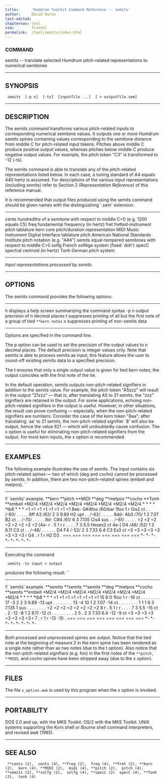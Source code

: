 ```yaml
---
title:		'Humdrum Toolkit Command Reference -- semits'
author:		David Huron
last-edited:
chapternav:	tool
vim:		ft=html
permalink:	/tool/semits/index.html
---
```


### COMMAND

<span class="tool">semits</span> -- translate selected Humdrum pitch-related representations
to numerical semitones

------------------------------------------------------------------------

## SYNOPSIS ##

` semits  [-p n]  [-tx]  [inputfile ...]  [ > outputfile.sem]`

------------------------------------------------------------------------

## DESCRIPTION ##

The <span class="tool">semits</span> command transforms various pitch-related inputs to
corresponding numerical semitone values. It outputs one or more Humdrum
<span class="rep">semits</span> spines containing values corresponding to the semitone
distance from middle C for pitch-related input tokens. Pitches above
middle C produce positive output values, whereas pitches below middle C
produce negative output values. For example, the <span class="rep">pitch</span> token \"C3\"
is transformed to -12 (-ts).

The <span class="tool">semits</span> command is able to translate any of the pitch-related
representations listed below. In each case, a tuning standard of A4
equals 440 hertz is assumed. For descriptions of the various input
representations (including <span class="rep">semits</span>) refer to Section 2
*(Representation Reference)* of this reference manual.

It is recommended that output files produced using the <span class="tool">semits</span>
command should be given names with the distinguishing \`.sem\'
extension.

------------ ---------------------------------------------------------------------------
<span class="rep">cents</span>    hundredths of a semitone with respect to middle C=0 (e.g. 1200 equals C5)
<span class="rep">freq</span>     fundamental frequency (in hertz)
<span class="rep">fret</span>     fretted-instrument pitch tablature
<span class="rep">kern</span>     core pitch/duration representation
<span class="rep">MIDI</span>     Music Instrument Digital Interface tablature
<span class="rep">pitch</span>    American National Standards Institute pitch notation (e.g. \"A\#4\")
<span class="rep">semits</span>   equal-tempered semitones with respect to middle C=0
<span class="rep">solfg</span>    French solfège system (fixed \`doh\')
<span class="rep">specC</span>    spectral centroid (in hertz)
<span class="rep">Tonh</span>     German pitch system
------------ ---------------------------------------------------------------------------

*Input representations processed by <span class="tool">semits</span>.*

------------------------------------------------------------------------

## OPTIONS ##

The <span class="tool">semits</span> command provides the following options:

-------- ---------------------------------------------------------------------------------
<span class="option">h</span>   displays a help screen summarizing the command syntax
-p *n*   output precision of *n* decimal places
<span class="option">t</span>   suppresses printing of all but the first note of a group of tied `**kern notes`
<span class="option">x</span>   suppresses printing of non-semits data
-------- ---------------------------------------------------------------------------------

Options are specified in the command line.

The <span class="option">p</span> option can be used to set the precision of the output values
to *n* decimal places. The default precision is integer values only.
Note that <span class="tool">semits</span> is able to process <span class="rep">semits</span> as input; this
feature allows the user to round-off existing <span class="rep">semits</span> data to a
specified precision.

The <span class="option">t</span> ensures that only a single output value is given for tied
<span class="rep">kern</span> notes; the output coincides with the first note of the tie.

In the default operation, <span class="tool">semits</span> outputs non-pitch-related
signifiers in addition to the semits value. For example, the <span class="rep">pitch</span>
token \"A5zzz\" will result in the output \"21zzz\" &mdash; that is, after
translating A5 to 21 semits, the \"zzz\" signifiers are retained in the
output. For some applications, echoing non-pitch-related signifiers in
the output is useful. However, in other situations, the result can prove
confusing &mdash; especially, when the non-pitch-related signifiers are
numbers. Consider the case of the <span class="rep">kern</span> token \"8aa\"; after
translating \`aa\' to 21 semits, the non-pitch-related signifier \`8\'
will also be output, hence the value 821 &mdash; which will undoubtedly
cause confusion. The <span class="option">x</span> option is useful for eliminating
non-pitch-related signifiers from the output. For most <span class="rep">kern</span> inputs,
the <span class="option">x</span> option is recommended.

------------------------------------------------------------------------

## EXAMPLES ##

The following example illustrates the use of <span class="tool">semits</span>. The input
contains six pitch-related spines &mdash; two of which (<span class="rep">deg</span> and
<span class="rep">cocho</span>) cannot be processed by <span class="tool">semits</span>. In addition, there are two
non-pitch-related spines (<span class="rep">embell</span> and <span class="rep">metpos</span>). ``

------------------------ ----------- ----------- --------- ------------ ----------- ---------- ------------
!! \`semits\' example.
\*\*kern                 \*\*pitch   \*\*MIDI    \*\*deg   \*\*metpos   \*\*cocho   \*\*Tonh   \*\*embell
\*M2/4                   \*M2/4      \*M2/4      \*M2/4    \*M2/4       \*M2/4      \*M2/4     \*M2/4
\*                       \*          \*          \*        \*tb8        \*          \*         \*
=1                       =1          =1          =1        =1           =1          =1         =1
8ee-                     G\#4foo     /60/bar     1foo      1            r           Gis2       ct
.                        .           /-60/       .         .            .           .          .
8ff                      A3          /62/        2         3            9.89        H2         upt
.                        .           /-62/       .         .            .           .          .
8dd-                     Ab3         /70/        1         2            7.07        B2         ct
.                        .           /-70/       .         .            .           .          .
8d-                      C\#4        /61/        6         3            7.135       Cis4       sus
.                        .           /-61/       .         .            .           .          .
=2                       =2          =2          =2        =2           =2          =2         =2
\[4a-                    r           .           5         1            r           r          .
.                        .           .           7         3            5.5         Heses2     ct
4a-\]                    D4          /48/ /52/   1         2            8.11        C3         ct
.                        .           /-48/       .         .            .           .          .
.                        D4 F4       /-52/       2         3            7.33 6.4    C3 Es3     ct
=3                       =3          =3          =3        =3           =3          =3         =3
r                        G4          .           r         1            r           H2 D3      .
===                      ===         ===         ===       ===          ===         ===        ===
\*-                      \*-         \*-         \*-       \*-          \*-         \*-        \*-
------------------------ ----------- ----------- --------- ------------ ----------- ---------- ------------

Executing the command

` semits -tx input > output`

produces the following result: ``

------------------------ ------------ ------------ --------- ------------ ----------- ------------ ------------
!! \`semits\' example.
\*\*semits               \*\*semits   \*\*semits   \*\*deg   \*\*metpos   \*\*cocho   \*\*semits   \*\*embell
\*M2/4                   \*M2/4       \*M2/4       \*M2/4    \*M2/4       \*M2/4      \*M2/4       \*M2/4
\*                       \*           \*           \*        \*tb8        \*          \*           \*
=1                       =1           =1           =1        =1           =1          =1           =1
15                       8            0            1foo      1            r           -16          ct
.                        .            .            .         .            .           .            .
17                       -3           2            2         3            9.89        -13          upt
.                        .            .            .         .            .           .            .
13                       -4           10           1         2            7.07        -14          ct
.                        .            .            .         .            .           .            .
1                        1            1            6         3            7.135       1            sus
.                        .            .            .         .            .           .            .
=2                       =2           =2           =2        =2           =2          =2           =2
8                        r            .            5         1            r           r            .
.                        .            .            7         3            5.5         -15          ct
.                        2            -12 -8       1         2            8.11        -12          ct
.                        .            .            .         .            .           .            .
.                        2 5          .            2         3            7.33 6.4    -12 -9       ct
=3                       =3           =3           =3        =3           =3          =3           =3
r                        7            .            r         1            r           -13 -10      .
===                      ===          ===          ===       ===          ===         ===          ===
\*-                      \*-          \*-          \*-       \*-          \*-         \*-          \*-
------------------------ ------------ ------------ --------- ------------ ----------- ------------ ------------

Both processed and unprocessed spines are output. Notice that the tied
note at the beginning of measure 2 in the <span class="rep">kern</span> spine has been
rendered as a single note rather than as two notes (due to the <span class="option">t</span>
option). Also notice that the non-pitch-related signifiers (e.g. foo) in
the first notes of the `**pitch, **MIDI`, and <span class="rep">cocho</span> spines have been
stripped away (due to the <span class="option">x</span> option).

------------------------------------------------------------------------

## FILES ##

The file `x_option.awk` is used by this program when the <span class="option">x</span> option
is invoked.

------------------------------------------------------------------------

## PORTABILITY ##

DOS 2.0 and up, with the MKS Toolkit. OS/2 with the MKS Toolkit. UNIX
systems supporting the *Korn* shell or *Bourne* shell command
interpreters, and revised *awk* (1985).

------------------------------------------------------------------------

## SEE ALSO ##

` **cents (2),  cents (4), **freq (2),  freq (4), **fret (2), **kern (2),  kern (4), **MIDI (2),  midi (4), **pitch (2),  pitch (4), **semits (2), **solfg (2),  solfg (4), **specC (2)  specC (4), **Tonh (2),  tonh (4)`



